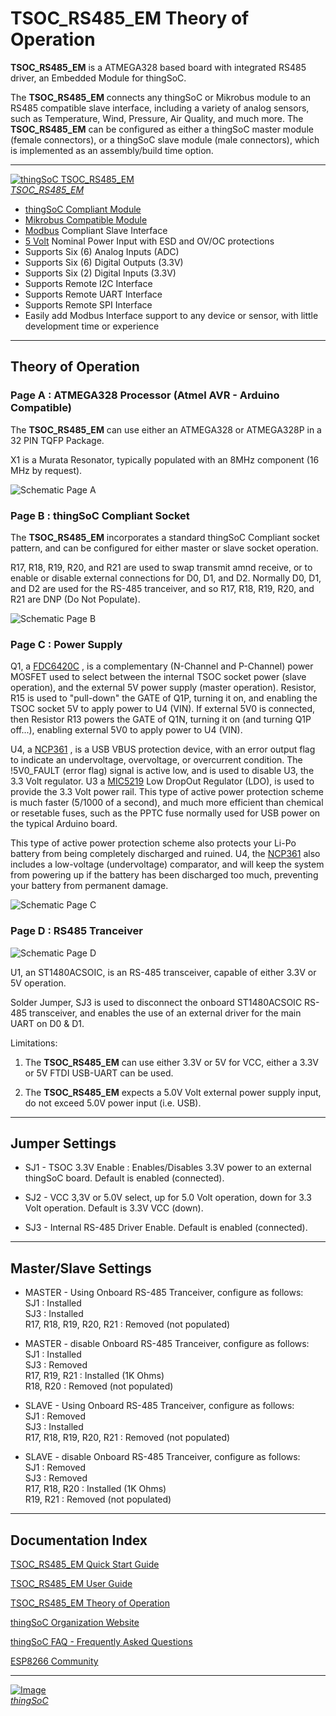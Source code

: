# TSOC_RS485_EM Theory of Operation

**TSOC_RS485_EM** is a ATMEGA328 based board with integrated RS485 driver, an Embedded Module for thingSoC.


The **TSOC_RS485_EM** connects any thingSoC or Mikrobus module to an RS485 compatible slave interface,
including a variety of analog sensors, such as Temperature, Wind, Pressure, Air Quality, and much more.
The **TSOC_RS485_EM** can be configured as either a thingSoC master module (female connectors), or a thingSoC slave module (male connectors),
which is implemented as an assembly/build time option.

---------------------------------------

[![thingSoC TSOC_RS485_EM](http://thingsoc.github.io/img/projects/TSOC_RS485_EM/TSOC_RS485_EM_top.png)  
*TSOC_RS485_EM*](https://github.com/thingSoC/TSOC_RS485_EM/)

* [thingSoC Compliant Module](http://www.thingsoc.com)
* [Mikrobus Compatible Module](http://www.mikroe.com/mikrobus/) 
* [Modbus](http://www.modbus.org/specs.php) Compliant Slave Interface
* [5 Volt](https://en.wikipedia.org/wiki/Modbus) Nominal Power Input with ESD and OV/OC protections
* Supports Six (6) Analog  Inputs  (ADC) 
* Supports Six (6) Digital Outputs (3.3V)
* Supports Six (2) Digital Inputs  (3.3V)
* Supports Remote I2C Interface
* Supports Remote UART Interface
* Supports Remote SPI Interface
* Easily add Modbus Interface support to any device or sensor, with little development time or experience

---------------------------------------

## Theory of Operation <a name="theory_index"/>



### Page A : ATMEGA328 Processor (Atmel AVR - Arduino Compatible)<a name="PAGEA"/>

The **TSOC_RS485_EM** can use either an ATMEGA328 or ATMEGA328P in a 32 PIN TQFP Package.

X1 is a Murata Resonator, typically populated with an 8MHz component (16 MHz by request).

![Schematic Page A](https://github.com/thingSoC/TSOC_RS485_EM/blob/master/TSOC_RS485_EM/docs/images/sch_page_1.png "Schematic Page A")


### Page B : thingSoC Compliant Socket <a name="PAGEB"/>

The **TSOC_RS485_EM** incorporates a standard thingSoC Compliant socket pattern, and can be configured for either master or slave socket operation.

R17, R18, R19, R20, and R21 are used to swap transmit amnd receive, or to enable or disable external connections for D0, D1, and D2.
Normally D0, D1, and D2 are used for the RS-485 tranceiver, and so R17, R18, R19, R20, and R21 are DNP (Do Not Populate).


![Schematic Page B](https://github.com/thingSoC/TSOC_RS485_EM/blob/master/TSOC_RS485_EM/docs/images/sch_page_2.png "Schematic Page B")

### Page C : Power Supply <a name="PAGEC"/>

Q1, a [FDC6420C](https://www.fairchildsemi.com/datasheets/FD/FDC6420C.pdf) , is a complementary (N-Channel and P-Channel) power MOSFET 
used to select between the internal TSOC socket power (slave operation), and the external 5V power supply (master operation).
Resistor, R15 is used to "pull-down" the GATE of Q1P, turning it on, and enabling the TSOC socket 5V to apply power to U4 (VIN).
If external 5V0 is connected, then Resistor R13 powers the GATE of Q1N, turning it on (and turning Q1P off...),
enabling external 5V0 to apply power to U4 (VIN).

U4, a [NCP361](http://www.onsemi.com/pub_link/Collateral/NCP361-D.PDF) , is a USB VBUS protection device, with an error output flag to indicate
an undervoltage, overvoltage, or overcurrent condition. The !5V0_FAULT (error flag) signal is active low, 
and is used to disable U3, the 3.3 Volt regulator. U3 a [MIC5219](http://www.micrel.com/_PDF/mic5219.pdf) Low DropOut Regulator (LDO),
is used to provide the 3.3 Volt power rail. This type of active power protection scheme is much faster (5/1000 of a second), 
and much more efficient than chemical or resetable fuses, such as the PPTC fuse normally used for USB power on the typical Arduino board.

This type of active power protection scheme also protects your Li-Po battery from being completely discharged and ruined.
U4, the [NCP361](http://www.onsemi.com/pub_link/Collateral/NCP361-D.PDF) also includes a low-voltage (undervoltage) comparator,
and will keep the system from powering up if the battery has been discharged too much, preventing your battery from permanent damage. 

![Schematic Page C](https://github.com/thingSoC/TSOC_RS485_EM/blob/master/TSOC_RS485_EM/docs/images/sch_page_3.png "Schematic Page C")

### Page D : RS485 Tranceiver <a name="PAGED"/>

![Schematic Page D](https://github.com/thingSoC/TSOC_RS485_EM/blob/master/TSOC_RS485_EM/docs/images/sch_page_4.png "Schematic Page D")

U1, an ST1480ACSOIC, is an RS-485 transceiver, capable of either 3.3V or 5V operation.

Solder Jumper, SJ3 is used to disconnect the onboard ST1480ACSOIC RS-485 transceiver,
and enables the use of an external driver for the main UART on D0 & D1.

Limitations: 

1) The **TSOC_RS485_EM** can use either 3.3V or 5V for VCC, either a 3.3V or 5V FTDI USB-UART can be used.

2) The **TSOC_RS485_EM** expects a 5.0V Volt external power supply input, do not exceed 5.0V power input (i.e. USB). 

 
---------------------------------------

## Jumper Settings <a name="jumpers"/>

* SJ1 - TSOC 3.3V Enable : Enables/Disables 3.3V power to an external thingSoC board. Default is enabled (connected).

* SJ2 - VCC 3,3V or 5.0V select, up for 5.0 Volt operation, down for 3.3 Volt operation. Default is 3.3V VCC (down).

* SJ3 - Internal RS-485 Driver Enable. Default is enabled (connected).

---------------------------------------

## Master/Slave Settings <a name="master_slave"/>

* MASTER - Using Onboard RS-485 Tranceiver, configure as follows:  
  SJ1 : Installed  
  SJ3 : Installed  
  R17, R18, R19, R20, R21 : Removed (not populated)  
  
* MASTER - disable Onboard RS-485 Tranceiver, configure as follows:  
  SJ1 : Installed  
  SJ3 : Removed  
  R17, R19, R21 : Installed (1K Ohms)  
  R18, R20 : Removed (not populated)  
  
* SLAVE - Using Onboard RS-485 Tranceiver, configure as follows:  
  SJ1 : Removed  
  SJ3 : Installed  
  R17, R18, R19, R20, R21 : Removed (not populated)  
  
* SLAVE - disable Onboard RS-485 Tranceiver, configure as follows:  
  SJ1 : Removed  
  SJ3 : Removed  
  R17, R18, R20 : Installed (1K Ohms)  
  R19, R21 : Removed (not populated)  

---------------------------------------

## Documentation Index <a name="documentation_index"/>

[TSOC_RS485_EM Quick Start Guide](https://github.com/thingSoC/TSOC_RS485_EM/blob/master/TSOC_RS485_EM/docs/QuickStart.md)

[TSOC_RS485_EM User Guide](https://github.com/thingSoC/TSOC_RS485_EM/blob/master/TSOC_RS485_EM/docs/UserGuide.md)

[TSOC_RS485_EM Theory of Operation](https://github.com/thingSoC/TSOC_RS485_EM/blob/master/TSOC_RS485_EM/docs/TheoryOfOperation.md)

[thingSoC Organization Website](http://thingSoC.github.io)

[thingSoC FAQ - Frequently Asked Questions](http://thingsoc.github.io/support/faq.html)

[ESP8266 Community](https://github.com/esp8266/Arduino)

---------------------------------------

[![Image](http://thingsoc.github.io/img/projects/thingSoC/thingSoC_thumb.png?raw=true)  
*thingSoC*](http://thingsoc.github.io) 
 
